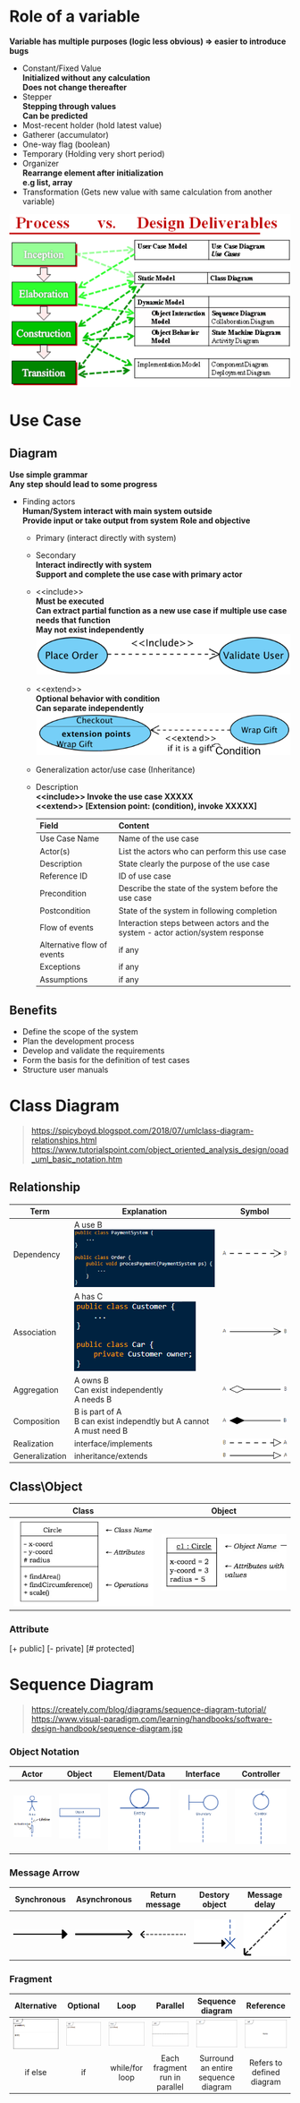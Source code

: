 # Role of a variable
**Variable has multiple purposes (logic less obvious) => easier to introduce bugs**
- Constant/Fixed Value  
  **Initialized without any calculation**  
  **Does not change thereafter**
- Stepper  
  **Stepping through values**  
  **Can be predicted**
- Most-recent holder (hold latest value)
- Gatherer (accumulator)
- One-way flag (boolean)
- Temporary (Holding very short period)
- Organizer  
  **Rearrange element after initialization**  
  **e.g list, array**
- Transformation (Gets new value with same calculation from another variable)

![Diagram](Image/diagram.png)

# Use Case
## Diagram
**Use simple grammar**  
**Any step should lead to some progress**
- Finding actors  
  **Human/System interact with main system outside**  
  **Provide input or take output from system**
  **Role and objective**
  - Primary (interact directly with system)
  - Secondary  
    **Interact indirectly with system**  
    **Support and complete the use case with primary actor**
  - <\<include\>>  
    **Must be executed**  
    **Can extract partial function as a new use case if multiple use case needs that function**  
    **May not exist independently**  
    ![Include](Image/use-case-include.png)
  - <\<extend\>>  
    **Optional behavior with condition**  
    **Can separate independently**  
    ![Extend](Image/use-case-extend.png)
  - Generalization actor/use case (Inheritance)
  - Description  
    **<\<include\>> Invoke the use case XXXXX**  
    **<\<extend\>> \[Extension point: (condition), invoke XXXXX\]**

    | Field | Content |
    | --- | --- |
    | Use Case Name | Name of the use case |
    | Actor(s) | List the actors who can perform this use case |
    | Description | State clearly the purpose of the use case |
    | Reference ID | ID of use case |
    | Precondition | Describe the state of the system before the use case |
    | Postcondition | State of the system in following completion |
    | Flow of events | Interaction steps between actors and the system - actor action/system response |
    | Alternative flow of events | if any |
    | Exceptions | if any |
    | Assumptions | if any |
## Benefits
- Define the scope of the system 
- Plan the development process 
- Develop and validate the requirements 
- Form the basis for the definition of test cases 
- Structure user manuals 

# Class Diagram
> https://spicyboyd.blogspot.com/2018/07/umlclass-diagram-relationships.html  
> https://www.tutorialspoint.com/object_oriented_analysis_design/ooad_uml_basic_notation.htm
##  Relationship
| Term | Explanation | Symbol |
| --- | --- | --- |
| Dependency | A use B <br /> ![Example](Image/class-dependency.png) | ![Symbol](Image/class-dependency-symbol.png) |
| Association | A has C <br /> ![Example](Image/class-association.png) | ![Symbol](Image/class-association-symbol.png) |
| Aggregation | A owns B <br /> Can exist independently <br /> A needs B | ![Symbol](Image/class-aggregation-symbol.png) |
| Composition | B is part of A <br /> B can exist independtly but A cannot <br /> A must need B | ![Symbol](Image/class-composition-symbol.png) |
| Realization | interface/implements | ![Symbol](Image/class-realization-symbol.png) |
| Generalization | inheritance/extends | ![Symbol](Image/class-generalization-symbol.png) |
## Class\\Object
| **Class** | **Object** |
| --- | --- |
| ![Class Structure](Image/class-struct.png) | ![Object Structure](Image/class-object-struct.png) |
### Attribute
\[\+ public\] \[\- private\] \[\# protected\]

# Sequence Diagram
> https://creately.com/blog/diagrams/sequence-diagram-tutorial/  
> https://www.visual-paradigm.com/learning/handbooks/software-design-handbook/sequence-diagram.jsp
### Object Notation
| Actor | Object | Element/Data | Interface | Controller |
| :---: | :---: | :---: | :---: | :---: |
| ![Actor](Image/sequence-diagram-actor.png) | ![Object](Image/sequence-diagram-object.png) | ![Entity](Image/sequence-diagram-entity.png) | ![Boundary](Image/sequence-diagram-boundary.png) | ![Control](Image/sequence-diagram-control.png) |
### Message Arrow
| Synchronous | Asynchronous | Return message | Destory object | Message delay |
| :---: | :---: | :---: | :---: | :---: |
| ![Synchronous](Image/sequence-diagram-synchronous.png) | ![Asynchronous](Image/sequence-diagram-asynchronous.png) | ![Return](Image/sequence-diagram-return.png) | ![Destruction](Image/sequence-diagram-destruction.png) | ![Delay](Image/sequence-diagram-delay.png) |
### Fragment
| Alternative | Optional | Loop | Parallel | Sequence diagram | Reference |
| :---: | :---: | :---: | :---: | :---: | :---: |
| ![Alternative](Image/sequence-diagram-alt.png) | ![Optional](Image/sequence-diagram-opt.png) | ![Loop](Image/sequence-diagram-loop.png) | ![Parallel](Image/sequence-diagram-par.png) | ![Sequence diagram](Image/sequence-diagram-sd.png) | ![Reference](Image/sequence-diagram-ref.png) |
| if else | if | while/for loop | Each fragment run in parallel | Surround an entire sequence diagram | Refers to defined diagram |
